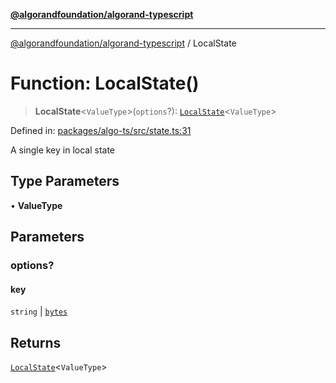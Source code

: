 [**@algorandfoundation/algorand-typescript**](../README.md)

***

[@algorandfoundation/algorand-typescript](../README.md) / LocalState

# Function: LocalState()

> **LocalState**\<`ValueType`\>(`options`?): [`LocalState`](../type-aliases/LocalState.md)\<`ValueType`\>

Defined in: [packages/algo-ts/src/state.ts:31](https://github.com/algorandfoundation/puya-ts/blob/14c9827d80da81ff08b4923e997ba22be04aa0db/packages/algo-ts/src/state.ts#L31)

A single key in local state

## Type Parameters

• **ValueType**

## Parameters

### options?

#### key

`string` \| [`bytes`](../type-aliases/bytes.md)

## Returns

[`LocalState`](../type-aliases/LocalState.md)\<`ValueType`\>

